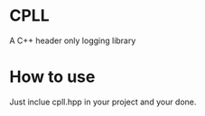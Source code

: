 # CPLL
A C++ header only logging library

# How to use
Just inclue cpll.hpp in your project and your done.
